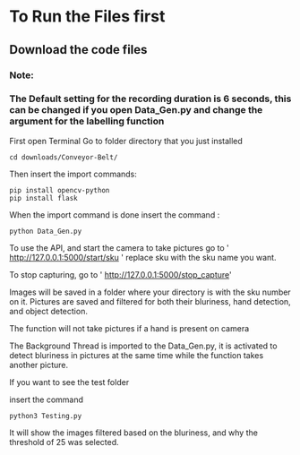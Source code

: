 
# To Run the Files first 
## Download the code files
### Note:
### The Default setting for the recording duration is 6 seconds, this can be changed if you open Data_Gen.py and change the argument for the labelling function

First open Terminal
Go to folder directory that you just installed

    cd downloads/Conveyor-Belt/

Then insert the import commands:
    
    pip install opencv-python
    pip install flask

When the import command is done insert the command :

    python Data_Gen.py

To use the API, and start the camera to take pictures  go to 
' http://127.0.0.1:5000/start/sku '
replace sku with the sku name you want.

To stop capturing, go to 
' http://127.0.0.1:5000/stop_capture'  

Images will be saved in a folder where your directory is  with the sku number on it.
Pictures are saved and filtered for both their bluriness, hand detection, and object detection.

The function will not take pictures if a hand is present on camera 

The Background Thread is imported to the Data_Gen.py, it is activated to detect bluriness in pictures at the same time while the function takes another picture.


If you want to see the test folder

insert the command 

    python3 Testing.py

It will show the images filtered based on the bluriness, and why the threshold of 25 was selected.
